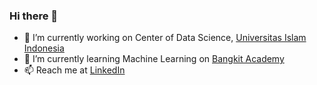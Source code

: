 ### Hi there 👋

- 🔭 I’m currently working on Center of Data Science, [Universitas Islam Indonesia](https://www.uii.ac.id/)
- 🌱 I’m currently learning Machine Learning on [Bangkit Academy](https://grow.google/intl/id_id/bangkit/?tab=machine-learning)
- 📫 Reach me at [LinkedIn](https://www.linkedin.com/in/azzamhanafi/)
